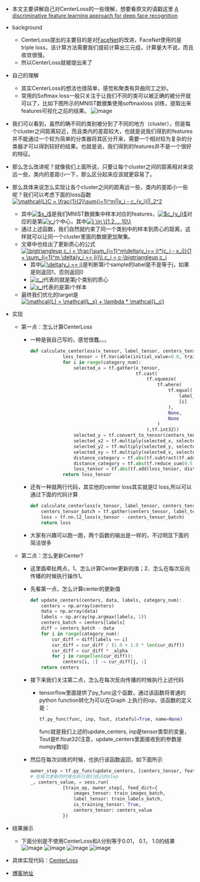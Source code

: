 - 本文主要讲解自己对CenterLoss的一些理解，想要看原文的请戳这里
	[A discriminative feature learning approach for deep face recognition](https://link.springer.com/chapter/10.1007/978-3-319-46478-7_31)
- background
	- CenterLoss提出的主要目的是对[FaceNet](https://www.cv-foundation.org/openaccess/content_cvpr_2015/html/Schroff_FaceNet_A_Unified_2015_CVPR_paper.html)的改进，FaceNet使用的是triple loss，该计算方法需要我们提前计算出三元组，计算量大不说，而且收敛很慢。
	- 所以CenterLoss就被提出来了
- 自己的理解
	- 其实CenterLoss的想法也很简单，感觉和聚类有异曲同工之妙。
	- 常用的Softmax loss一般只关注于让我们不同的类可以被正确的被分开就可以了，比如下图所示的MNIST数据集使用softmaxloss 训练，提取出来features可视化之后的结果。
	 ![image](http://ocnsbpp0d.bkt.clouddn.com/pReLU.png)
 - 我们可以看到，虽然的确不同的类别被分到了不同的地方（cluster），但是每个cluster之间距离较近，而且类内的差距较大，也就是说我们得到的features并不能通过一个较为简单的分类器将其区分开来，需要一个相对较为复杂的分类器才可以得到较好的结果。也就是说，我们得到的features并不是一个很好的特征。
 - 那么怎么改进呢？就像我们上面所说，只要让每个cluster之间的距离相对来说远一些，类内的差距小一下，那么区分起来应该就更容易了。
 - 那么具体来说怎么实现让各个cluster之间的距离远一些，类内的差距小一些呢？我们可以考虑下面的loss函数
<a href="https://www.codecogs.com/eqnedit.php?latex=\mathcal{L}C&space;=&space;\frac{1}{2}\sum{i=1}^m||x_i&space;-&space;c_{y_i}||_2^2" target="_blank"><img src="https://latex.codecogs.com/gif.latex?\mathcal{L}C&space;=&space;\frac{1}{2}\sum{i=1}^m||x_i&space;-&space;c_{y_i}||_2^2" title="\mathcal{L}C = \frac{1}{2}\sum{i=1}^m||x_i - c_{y_i}||_2^2" /></a>
	- 其中<a href="https://www.codecogs.com/eqnedit.php?latex=$x_i$" target="_blank"><img src="https://latex.codecogs.com/gif.latex?$x_i$" title="$x_i$" /></a>是我们MNIST数据集中样本对应的features，<a href="https://www.codecogs.com/eqnedit.php?latex=$c_{y_i}$" target="_blank"><img src="https://latex.codecogs.com/gif.latex?$c_{y_i}$" title="$c_{y_i}$" /></a>对应的是第<a href="https://www.codecogs.com/eqnedit.php?latex=y_i" target="_blank"><img src="https://latex.codecogs.com/gif.latex?y_i" title="y_i" /></a>个中心，其中<a href="https://www.codecogs.com/eqnedit.php?latex=i&space;\in&space;\{1,2,...,10\}" target="_blank"><img src="https://latex.codecogs.com/gif.latex?i&space;\in&space;\{1,2,...,10\}" title="i \in \{1,2,...,10\}" /></a>
	- 通过上述函数，我们自然就约束了同一个类别中的样本到质心的距离，这样就可以让同一个cluster里面的数据更加聚集。
	- 文章中也给出了更新质心的公式
	<a href="https://www.codecogs.com/eqnedit.php?latex=\bigtriangleup&space;c_j&space;=&space;\frac{\sum_{i=1}^m\delta(y_i==&space;j)*(c_j&space;-&space;x_i)}{1&space;&plus;&space;\sum_{i=1}^m&space;\delta(y_i&space;==&space;j)}\\&space;c_j&space;=&space;c-\bigtriangleup&space;c_j" target="_blank"><img src="https://latex.codecogs.com/gif.latex?\bigtriangleup&space;c_j&space;=&space;\frac{\sum_{i=1}^m\delta(y_i==&space;j)*(c_j&space;-&space;x_i)}{1&space;&plus;&space;\sum_{i=1}^m&space;\delta(y_i&space;==&space;j)}\\&space;c_j&space;=&space;c-\bigtriangleup&space;c_j" title="\bigtriangleup c_j = \frac{\sum_{i=1}^m\delta(y_i== j)*(c_j - x_i)}{1 + \sum_{i=1}^m \delta(y_i == j)}\\ c_j = c-\bigtriangleup c_j" /></a>
		- 其中<a href="https://www.codecogs.com/eqnedit.php?latex=\delta(y_i&space;==&space;j)" target="_blank"><img src="https://latex.codecogs.com/gif.latex?\delta(y_i&space;==&space;j)" title="\delta(y_i == j)" /></a>是判断第i个sample的label是不是等于j，如果是则返回1，否则返回0
		- <a href="https://www.codecogs.com/eqnedit.php?latex=c_j" target="_blank"><img src="https://latex.codecogs.com/gif.latex?c_j" title="c_j" /></a>代表的就是第j个类别的质心
		- <a href="https://www.codecogs.com/eqnedit.php?latex=x_i" target="_blank"><img src="https://latex.codecogs.com/gif.latex?x_i" title="x_i" /></a>代表的是第i个样本
	- 最终我们优化的target是<a href="https://www.codecogs.com/eqnedit.php?latex=\mathcal{L}&space;=&space;\mathcal{L_s}&space;&plus;&space;\lambda&space;*&space;\mathcal{L_c}" target="_blank"><img src="https://latex.codecogs.com/gif.latex?\mathcal{L}&space;=&space;\mathcal{L_s}&space;&plus;&space;\lambda&space;*&space;\mathcal{L_c}" title="\mathcal{L} = \mathcal{L_s} + \lambda * \mathcal{L_c}" /></a>
- 实现
	- 第一点：怎么计算CenterLoss
		- 一种是我自己写的，感觉很蠢。。。
		

			```python
			def calculate_centerloss(x_tensor, label_tensor, centers_tensor, category_num):
					    loss_tensor = tf.Variable(initial_value=0.0, trainable=False, dtype=tf.float32)
					    for i in range(category_num):
					        selected_x = tf.gather(x_tensor, 
					                               tf.cast(
					                                   tf.squeeze(
					                                       tf.where(
					                                           tf.equal(
					                                               label_tensor, 
					                                               [i]
					                                           ), 
					                                           None, 
					                                           None
					                                       )
					                                   ),tf.int32))
					        selected_y = tf.convert_to_tensor(centers_tensor[i], dtype=tf.float32)
					        selected_x2 = tf.multiply(selected_x, selected_x)
					        selected_y2 = tf.multiply(selected_y, selected_y)
					        selected_xy = tf.multiply(selected_x, selected_y)
					        distance_category = tf.abs(tf.subtract(tf.add(selected_x2, selected_y2), 2*selected_xy))
					        distance_category = tf.abs(tf.reduce_sum(0.5 * distance_category))
					        loss_tensor = tf.abs(tf.add(loss_tensor, distance_category))
					    return loss_tensor
			```
	
	
		- 还有一种就两行代码，其实他的center loss其实就是l2 loss,所以可以通过下面的代码计算
	
			```python
			def calculate_centerloss(x_tensor, label_tensor, centers_tensor):
			    centers_tensor_batch = tf.gather(centers_tensor, label_tensor)
			    loss = tf.nn.l2_loss(x_tensor - centers_tensor_batch)
			    return loss
			```
		- 大家有兴趣可以跑一跑，两个函数的输出是一样的，不过明显下面的简洁很多
	- 第二点：怎么更新Center?
		- 这里面牵扯两点，1、怎么计算Center更新的值；2、怎么在每次反向传播的时候执行操作1。
		- 先看第一点，怎么计算center的更新值


			```python
			def update_centers(centers, data, labels, category_num):
			    centers = np.array(centers)
			    data = np.array(data)
			    labels = np.array(np.argmax(labels, 1))
			    centers_batch = centers[labels]
			    diff = centers_batch - data
			    for i in range(category_num):
			        cur_diff = diff[labels == i]
			        cur_diff = cur_diff / (1.0 + 1.0 * len(cur_diff))
			        cur_diff = cur_diff * _alpha
			        for j in range(len(cur_diff)):
			            centers[i, :] -= cur_diff[j, :]
			    return centers
			```
		- 接下来我们关注第二点，怎么在每次反向传播的时候执行上述代码
			- tensorflow里面提供了py_func这个函数，通过该函数将普通的python function转化为可以在Graph 上执行的op，该函数的定义是：

				```python
				tf.py_func(func, inp, Tout, stateful=True, name=None)
				```
				func就是我们上述的update_centers, inp是tensor类型的变量，Tout是tf.float32(注意，update_centers里面接收到的参数是numpy数组)
		- 然后在每次训练的时候，也执行该函数返回，如下面所示

			```python
			owner_step = tf.py_func(update_centers, [centers_tensor, featuresmap, label_tensor, category_num], tf.float32)
			# 在每次更新的时候也执行我们自己的step
			_, centers_value, = sess.run(
			            [train_op, owner_step], feed_dict={
			                images_tensor: train_images_batch,
			                label_tensor: train_labels_batch,
			                is_training_tensor: True,
			                centers_tensor: centers_value
			            })
			```

- 结果展示
	- 下面分别是不使用CenterLoss和$\lambda$分别等于0.01， 0.1， 1.0的结果
	![image](http://ocnsbpp0d.bkt.clouddn.com/pReLU.png)
		![image](http://ocnsbpp0d.bkt.clouddn.com/Training_LS_LC_0.01_16000.png)
			![image](http://ocnsbpp0d.bkt.clouddn.com/Training_LS_LC_0.1_16000.png)
				![image](http://ocnsbpp0d.bkt.clouddn.com/Training_LS_LC_1.0_25000.png)
- 具体实现代码：[CenterLoss](https://github.com/UpCoder/centerloss)
- [博客地址](http://blog.csdn.net/liangdong2014/article/details/79076094)
